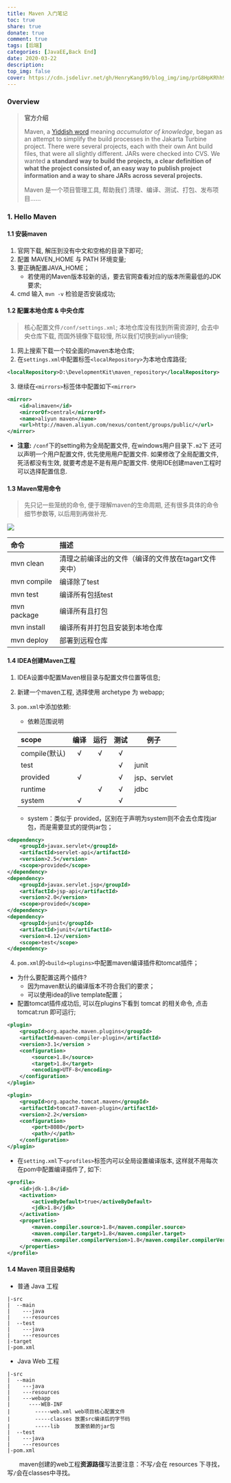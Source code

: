 ```yaml
---
title: Maven 入门笔记
toc: true
share: true
donate: true
comment: true
tags: [后端]
categories: [JavaEE,Back End]
date: 2020-03-22
description:
top_img: false
cover: https://cdn.jsdelivr.net/gh/HenryKang99/blog_img/img/prG8HpKRhh93.jpg
---
```


### 0verview

> **官方介绍**
>
> Maven, a [Yiddish word](https://en.wikipedia.org/wiki/Maven) meaning *accumulator of knowledge*, began as an attempt to simplify the build processes in the Jakarta Turbine project. There were several projects, each with their own Ant build files, that were all slightly different. JARs were checked into CVS. We wanted **a standard way to build the projects, a clear definition of what the project consisted of, an easy way to publish project information and a way to share JARs across several projects.**
>
> Maven 是一个项目管理工具, 帮助我们 清理、编译、测试、打包、发布项目……



<!-- more -->

### 1. Hello Maven

#### 1.1 安装maven

1. 官网下载,  解压到没有中文和空格的目录下即可;
2. 配置 MAVEN_HOME 与 PATH 环境变量;
3. 要正确配置JAVA_HOME；
   - 若使用的Maven版本较新的话，要去官网查看对应的版本所需最低的JDK要求;
4. cmd 输入 `mvn -v` 检验是否安装成功;

#### 1.2 配置本地仓库 & 中央仓库

> 核心配置文件`/conf/settings.xml`;
> 本地仓库没有找到所需资源时, 会去中央仓库下载, 而国外镜像下载较慢, 所以我们切换到aliyun镜像;

1. 网上搜索下载一个较全面的maven本地仓库;
2. 在`settings.xml`中配置标签`<localRepository>`为本地仓库路径;

```xml
<localRepository>D:\DevelopmentKit\maven_repository</localRepository>
```

3. 继续在`<mirrors>`标签体中配置如下`<mirror>`

```xml
<mirror>
	<id>alimaven</id>
	<mirrorOf>central</mirrorOf>
	<name>aliyun maven</name>
    <url>http://maven.aliyun.com/nexus/content/groups/public/</url>       
</mirror>
```

- **注意:** `/conf`下的setting称为全局配置文件, 在windows用户目录下`.m2`下 还可以声明一个用户配置文件, 优先使用用户配置文件. 如果修改了全局配置文件, 死活都没有生效, 就要考虑是不是有用户配置文件. 使用IDE创建maven工程时可以选择配置信息. 

#### 1.3 Maven常用命令

> 先只记一些笼统的命令, 便于理解maven的生命周期, 还有很多具体的命令细节参数等, 以后用到再做补充.

 ![](https://cdn.jsdelivr.net/gh/HenryKang99/blog_img/img/20200215095017.png)

| 命令         | 描述                                                 |
| :----------- | :--------------------------------------------------- |
| mvn  clean   | 清理之前编译出的文件（编译的文件放在tagart文件夹中） |
| mvn  compile | 编译除了test                                         |
| mvn  test    | 编译所有包括test                                     |
| mvn  package | 编译所有且打包                                       |
| mvn  install | 编译所有并打包且安装到本地仓库                       |
| mvn  deploy  | 部署到远程仓库                                       |

#### 1.4 IDEA创建Maven工程

1. IDEA设置中配置Maven根目录与配置文件位置等信息;

2. 新建一个maven工程, 选择使用 archetype 为 webapp;

3. `pom.xml`中添加依赖:

   - 依赖范围说明

   | scope         | 编译 | 运行 | 测试 | 例子         |
   | :------------ | :--: | :--: | :--: | ------------ |
   | compile(默认) |  √   |  √   |  √   |              |
   | test          |      |      |  √   | junit        |
   | provided      |  √   |      |  √   | jsp、servlet |
   | runtime       |      |  √   |  √   | jdbc         |
   | system        |  √   |      |  √   |              |

   - system：类似于 provided，区别在于声明为system则不会去仓库找jar包，而是需要显式的提供jar包；

```xml
<dependency>
    <groupId>javax.servlet</groupId>
    <artifactId>servlet-api</artifactId>
    <version>2.5</version>
    <scope>provided</scope>
</dependency>
<dependency>
    <groupId>javax.servlet.jsp</groupId>
    <artifactId>jsp-api</artifactId>
    <version>2.0</version>
    <scope>provided</scope>
</dependency>
<dependency>
    <groupId>junit</groupId>
    <artifactId>junit</artifactId>
    <version>4.12</version>
    <scope>test</scope>
</dependency>
```

4. `pom.xml`的`<build><plugins>`中配置maven编译插件和tomcat插件；

  - 为什么要配置这两个插件?
    - 因为maven默认的编译版本不符合我们的要求；
    - 可以使用idea的live template配置；
  - 配置tomcat插件成功后, 可以在plugins下看到 tomcat 的相关命令, 点击tomcat:run 即可运行;

```xml
<plugin>
	<groupId>org.apache.maven.plugins</groupId>
	<artifactId>maven-compiler-plugin</artifactId>
	<version>3.1</version >
	<configuration>
		<source>1.8</source>
		<target>1.8</target>
		<encoding>UTF-8</encoding>
	</configuration>
</plugin>

<plugin>
    <groupId>org.apache.tomcat.maven</groupId>
    <artifactId>tomcat7-maven-plugin</artifactId>
    <version>2.2</version>
    <configuration>
        <port>8080</port>
        <path>/</path>
    </configuration>
</plugin>
```

- 在`setting.xml`下`<profiles>`标签内可以全局设置编译版本, 这样就不用每次在pom中配置编译插件了,  如下:

```xml
<profile>
	<id>jdk-1.8</id>
	<activation>
		<activeByDefault>true</activeByDefault>
		<jdk>1.8</jdk>
	</activation>
    <properties>
		<maven.compiler.source>1.8</maven.compiler.source>
		<maven.compiler.target>1.8</maven.compiler.target>
		<maven.compiler.compilerVersion>1.8</maven.compiler.compilerVersion>
	</properties>
</profile>
```

#### 1.4 Maven 项目目录结构

- 普通 Java 工程

```
|-src
|  --main
|    ---java
|    ---resources
|  --test
|    ---java
|    ---resources
|-target
|-pom.xml
```

- Java Web 工程

```
|-src
|  --main
|    ---java
|    ---resources
|    ---webapp
|      ----WEB-INF
|        -----web.xml web项目核心配置文件
|        -----classes 放置src编译后的字节码
|        -----lib	  放置依赖的jar包
|  --test
|    ---java
|    ---resources
|-pom.xml
```

　　maven创建的web工程**资源路径**写法要注意：不写`/`会在 resources 下寻找，写`/`会在classes中寻找。

